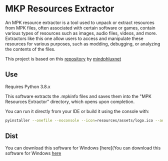# MKP Resources Extractor

An MPK resource extractor is a tool used to unpack or extract resources from MPK files, often associated with certain software or games, contain various types of resources such as images, audio files, videos, and more. Extractors like this one allow users to access and manipulate these resources for various purposes, such as modding, debugging, or analyzing the contents of the files.

This project is based on this [repository](https://github.com/mindphluxnet/MPKExtractor) by [mindphluxnet](https://github.com/mindphluxnet)

## Use

Requires Python 3.8.x

This software extracts the .mpkinfo files and saves them into the "MPK Resources Extractor" directory, which opens upon completion.

You can run it directly from your IDE or build it using the console with:

```bash
pyinstaller --onefile --noconsole --icon=resources/assets/logo.ico --add-data "resources;resources" main.py
```

## Dist

You can download this software for Windows [here](You can download this software for Windows [here](https://www.mediafire.com/file/fnulok211dlyuep/mkpre-installer.exe/file)
